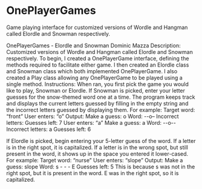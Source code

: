 # OnePlayerGames
Game playing interface for customized versions of Wordle and Hangman called Elordle and Snowman respectively. 

OnePlayerGames - Elordle and Snowman         	         		Dominic Mazza
Description:
Customized versions of Wordle and Hangman called Elordle and Snowman respectively. To begin, I created a OnePlayerGame interface, defining the methods required to facilitate either game. I then created an Elordle class and Snowman class which both implemented OnePlayerGame. I also created a Play class allowing any OnePlayerGame to be played using a single method.
Instructions:
When ran, you first pick the game you would like to play, Snowman or Elordle.
If Snowman is picked, enter your letter guesses for the snow-themed word one at a time. The program keeps track and displays the current letters guessed by filling in the empty string and the incorrect letters guessed by displaying them.
For example:
	Target word:		“front”
	User enters:		“o”
	Output: 		Make a guess: o
Word: --o–
Incorrect letters: 
Guesses left: 7
	User enters:		“a”
Make a guess: a
Word: --o--
Incorrect letters: a
Guesses left: 6

If Elordle is picked, begin entering your 5-letter guess of the word. If a letter is in the right spot, it is capitalized. If a letter is in the wrong spot, but still present in the word, it shows up in the space you entered it lower-cased.
For example: 
Target word: “nurse” 
User enters: “slope”
Output: 	Make a guess: slope
Word: s - - - E
Guesses left: 5
This is because s was not in the right spot, but it is present in the word. E was in the right spot, so it is capitalized.


